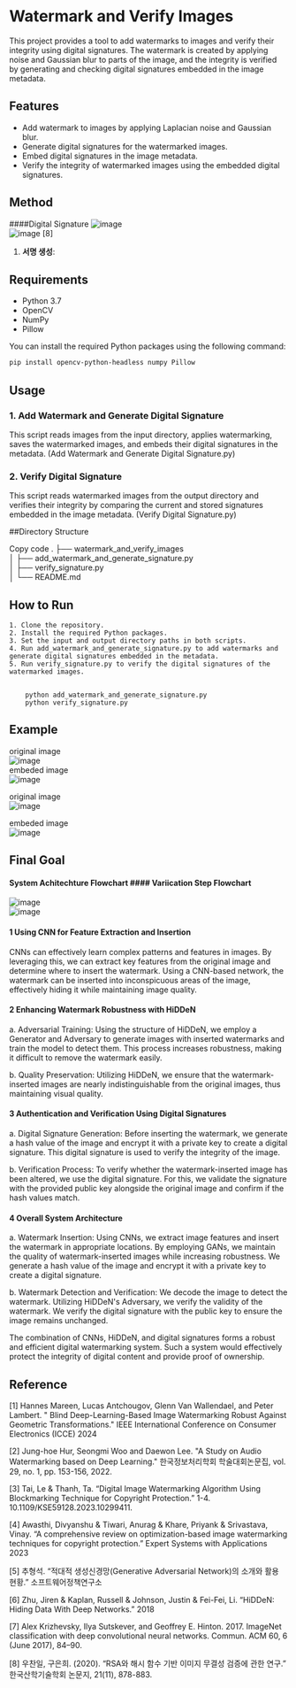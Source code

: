 # Watermark and Verify Images

This project provides a tool to add watermarks to images and verify their integrity using digital signatures. The watermark is created by applying noise and Gaussian blur to parts of the image, and the integrity is verified by generating and checking digital signatures embedded in the image metadata.

## Features

- Add watermark to images by applying Laplacian noise and Gaussian blur.
- Generate digital signatures for the watermarked images.
- Embed digital signatures in the image metadata.
- Verify the integrity of watermarked images using the embedded digital signatures.

## Method
####Digital Signature
![image](https://github.com/st-min/Watermark_and_Verify_Images/assets/70586865/8248f33b-fb72-4b4f-b542-7425614cd0b1)  
![image](https://github.com/st-min/Watermark_and_Verify_Images/assets/70586865/1f7cd709-f4a6-40ae-95de-848a031c7a14) [8]

1. **서명 생성**:

## Requirements

- Python 3.7
- OpenCV
- NumPy
- Pillow

You can install the required Python packages using the following command:

```bash
pip install opencv-python-headless numpy Pillow
```

## Usage

### 1. Add Watermark and Generate Digital Signature
This script reads images from the input directory, applies watermarking, saves the watermarked images, and embeds their digital signatures in the metadata.
(Add Watermark and Generate Digital Signature.py)

### 2. Verify Digital Signature
This script reads watermarked images from the output directory and verifies their integrity by comparing the current and stored signatures embedded in the image metadata. (Verify Digital Signature.py)

##Directory Structure

Copy code
.
├── watermark_and_verify_images  
│   ├── add_watermark_and_generate_signature.py  
│   ├── verify_signature.py  
│   └── README.md  


## How to Run

    1. Clone the repository.
    2. Install the required Python packages.
    3. Set the input and output directory paths in both scripts.
    4. Run add_watermark_and_generate_signature.py to add watermarks and generate digital signatures embedded in the metadata.
    5. Run verify_signature.py to verify the digital signatures of the watermarked images.
    

        python add_watermark_and_generate_signature.py
        python verify_signature.py 


## Example
original image   
![image](https://github.com/st-min/Watermarking_using_CNN_Digital_Signature/assets/70586865/6ab038a5-5673-4a49-a625-474961f23416)   
embeded image   
![image](https://github.com/st-min/Watermarking_using_CNN_Digital_Signature/assets/70586865/722d0f68-7003-48c5-8dd7-21e3606dd435)   

original image   
![image](https://github.com/st-min/Watermarking_using_CNN_Digital_Signature/assets/70586865/50c69a37-d356-424f-b84a-8f7f623534fb)

embeded image   
![image](https://github.com/st-min/Watermarking_using_CNN_Digital_Signature/assets/70586865/64e3b41d-3736-4fd6-aac3-1a965dd8e9ae)

## Final Goal   
#### System Achitechture Flowchart                        #### Variication Step Flowchart
![image](https://github.com/st-min/Watermark_and_Verify_Images/assets/70586865/7d352450-f12d-44e7-addd-dcd21465b452)    
![image](https://github.com/st-min/Watermark_and_Verify_Images/assets/70586865/923853bd-4087-40a3-8a4d-9a52fd9bc98a)


#### 1 Using CNN for Feature Extraction and Insertion
CNNs can effectively learn complex patterns and features in images. By leveraging this, we can extract key features from the original image and determine where to insert the watermark. Using a CNN-based network, the watermark can be inserted into inconspicuous areas of the image, effectively hiding it while maintaining image quality.

#### 2 Enhancing Watermark Robustness with HiDDeN
a. Adversarial Training: Using the structure of HiDDeN, we employ a Generator and Adversary to generate images with inserted watermarks and train the model to detect them. This process increases robustness, making it difficult to remove the watermark easily.

b. Quality Preservation: Utilizing HiDDeN, we ensure that the watermark-inserted images are nearly indistinguishable from the original images, thus maintaining visual quality.

#### 3 Authentication and Verification Using Digital Signatures
a. Digital Signature Generation: Before inserting the watermark, we generate a hash value of the image and encrypt it with a private key to create a digital signature. This digital signature is used to verify the integrity of the image.

b. Verification Process: To verify whether the watermark-inserted image has been altered, we use the digital signature. For this, we validate the signature with the provided public key alongside the original image and confirm if the hash values match.

#### 4 Overall System Architecture
a. Watermark Insertion: Using CNNs, we extract image features and insert the watermark in appropriate locations. By employing GANs, we maintain the quality of watermark-inserted images while increasing robustness. We generate a hash value of the image and encrypt it with a private key to create a digital signature.

b. Watermark Detection and Verification: We decode the image to detect the watermark. Utilizing HiDDeN's Adversary, we verify the validity of the watermark. We verify the digital signature with the public key to ensure the image remains unchanged.

The combination of CNNs, HiDDeN, and digital signatures forms a robust and efficient digital watermarking system. Such a system would effectively protect the integrity of digital content and provide proof of ownership.
## Reference   
[1] Hannes Mareen, Lucas Antchougov, Glenn Van Wallendael, and Peter Lambert. " Blind Deep-Learning-Based Image Watermarking Robust Against Geometric Transformations." IEEE International Conference on Consumer Electronics (ICCE) 2024   
   
[2] Jung-hoe Hur, Seongmi Woo and Daewon Lee. "A Study on Audio Watermarking based on Deep Learning." 한국정보처리학회 학술대회논문집, vol. 29, no. 1, pp. 153-156, 2022.
   
[3] Tai, Le & Thanh, Ta. “Digital Image Watermarking Algorithm Using Blockmarking Technique for Copyright Protection.” 1-4. 10.1109/KSE59128.2023.10299411.
   
[4] Awasthi, Divyanshu & Tiwari, Anurag & Khare, Priyank & Srivastava, Vinay. “A comprehensive review on optimization-based image watermarking techniques for copyright protection.” Expert Systems with Applications 2023 
   
[5] 추형석. “적대적 생성신경망(Generative Adversarial Network)의 소개와 활용 현황.” 소프트웨어정책연구소   
   
[6] Zhu, Jiren & Kaplan, Russell & Johnson, Justin & Fei-Fei, Li. “HiDDeN: Hiding Data With Deep Networks.” 2018   
   
[7] Alex Krizhevsky, Ilya Sutskever, and Geoffrey E. Hinton. 2017. ImageNet classification with deep convolutional neural networks. Commun. ACM 60, 6 (June 2017), 84–90.   
  
[8] 우찬일, 구은희. (2020). “RSA와 해시 함수 기반 이미지 무결성 검증에 관한 연구.” 한국산학기술학회 논문지, 21(11), 878-883.  
